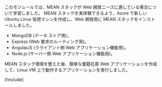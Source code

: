 このモジュールでは、MEAN スタックが Web 開発ニーズに適している場合について学習しました。 MEAN スタックを実体験できるよう、Azure で新しい Ubuntu Linux 仮想マシンを作成し、Web 開発用に MEAN スタックをインストールしました。

- MongoDB (データ ストア用)。
- Express (Web 要求のルーティング用)。
- AngularJS (クライアント側 Web アプリケーション機能用)。
- Node.js (サーバー側 Web アプリケーション機能用)。

MEAN スタック環境を整えた後、簡単な書籍在庫 Web アプリケーションを作成して、Linux VM 上で動作するアプリケーションを実行しました。

[!include[](../../../includes/azure-sandbox-cleanup.md)]
